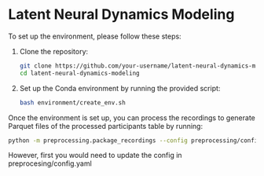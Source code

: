 # Latent Neural Dynamics Modeling

To set up the environment, please follow these steps:

1. Clone the repository:
   ```bash
   git clone https://github.com/your-username/latent-neural-dynamics-modeling.git
   cd latent-neural-dynamics-modeling
   ```

2. Set up the Conda environment by running the provided script:
    ```bash
    bash environment/create_env.sh
    ```

Once the environment is set up, you can process the recordings to generate Parquet files of the processed participants table by running:

```bash
python -m preprocessing.package_recordings --config preprocessing/config.yaml
```

However, first you would need to update the config in preprocesing/config.yaml